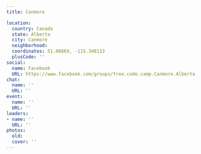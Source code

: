 ```yaml
---
title: Canmore

location:
  country: Canada
  state: Alberta
  city: Canmore
  neighborhood: 
  coordinates: 51.08669, -115.348113
  plusCode: ''
social:
  name: Facebook
  URL: https://www.facebook.com/groups/free.code.camp.Canmore.Alberta
chat:
  name: ''
  URL: ''
event:
  name: ''
  URL: ''
leaders:
- name: ''
  URL: ''
photos:
  old: 
  cover: ''
---
```

